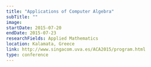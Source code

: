 ```yaml
---
title: "Applications of Computer Algebra"
subTitle: ""
image:
startDate: 2015-07-20
endDate: 2015-07-23
researchFields: Applied Mathematics
location: Kalamata, Greece
link: http://www.singacom.uva.es/ACA2015/program.html
type: conference
---
```

